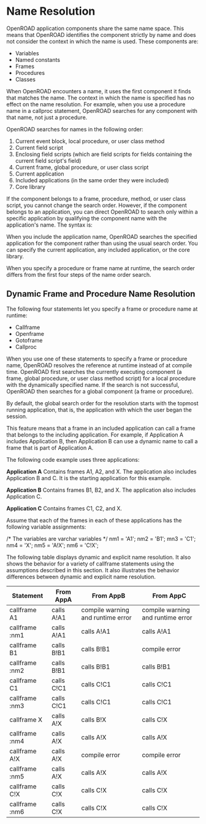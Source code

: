 # Name Resolution

OpenROAD application components share the same name space. This means that OpenROAD identifies the component strictly by name and does not consider the context in which the name is used. These components are:

- Variables
- Named constants
- Frames
- Procedures
- Classes

When OpenROAD encounters a name, it uses the first component it finds that matches the name. The context in which the name is specified has no effect on the name resolution. For example, when you use a procedure name in a callproc statement, OpenROAD searches for any component with that name, not just a procedure.

OpenROAD searches for names in the following order:

1. Current event block, local procedure, or user class method
2. Current field script
3. Enclosing field scripts (which are field scripts for fields containing the current field script's field)
4. Current frame, global procedure, or user class script
5. Current application
6. Included applications (in the same order they were included)
7. Core library

If the component belongs to a frame, procedure, method, or user class script, you cannot change the search order. However, if the component belongs to an application, you can direct OpenROAD to search only within a specific application by qualifying the component name with the application's name. The syntax is:

When you include the application name, OpenROAD searches the specified application for the component rather than using the usual search order. You can specify the current application, any included application, or the core library.

When you specify a procedure or frame name at runtime, the search order differs from the first four steps of the name order search.

## Dynamic Frame and Procedure Name Resolution

The following four statements let you specify a frame or procedure name at runtime:

- Callframe
- Openframe
- Gotoframe
- Callproc

When you use one of these statements to specify a frame or procedure name, OpenROAD resolves the reference at runtime instead of at compile time. OpenROAD first searches the currently executing component (a frame, global procedure, or user class method script) for a local procedure with the dynamically specified name. If the search is not successful, OpenROAD then searches for a global component (a frame or procedure).

By default, the global search order for the resolution starts with the topmost running application, that is, the application with which the user began the session.

This feature means that a frame in an included application can call a frame that belongs to the including application. For example, if Application A includes Application B, then Application B can use a dynamic name to call a frame that is part of Application A.

The following code example uses three applications:

**Application A**
Contains frames A1, A2, and X. The application also includes Application B and C. It is the starting application for this example.

**Application B**
Contains frames B1, B2, and X. The application also includes Application C.

**Application C**
Contains frames C1, C2, and X.

Assume that each of the frames in each of these applications has the following variable assignments:

/* The variables are varchar variables */
nm1 = 'A1';
nm2 = 'B1';
mn3 = 'C1';
nm4 = 'X';
nm5 = 'A!X';
nm6 = 'C!X';

The following table displays dynamic and explicit name resolution. It also shows the behavior for a variety of callframe statements using the assumptions described in this section. It also illustrates the behavior differences between dynamic and explicit name resolution.

| Statement | From AppA | From AppB | From AppC |
|-----------|-----------|-----------|-----------|
| callframe A1 | calls A!A1 | compile warning and runtime error | compile warning and runtime error |
| callframe :nm1 | calls A!A1 | calls A!A1 | calls A!A1 |
| callframe B1 | calls B!B1 | calls B!B1 | compile error |
| callframe :nm2 | calls B!B1 | calls B!B1 | calls B!B1 |
| callframe C1 | calls C!C1 | calls C!C1 | calls C!C1 |
| callframe :nm3 | calls C!C1 | calls C!C1 | calls C!C1 |
| callframe X | calls A!X | calls B!X | calls C!X |
| callframe :nm4 | calls A!X | calls A!X | calls A!X |
| callframe A!X | calls A!X | compile error | compile error |
| callframe :nm5 | calls A!X | calls A!X | calls A!X |
| callframe C!X | calls C!X | calls C!X | calls C!X |
| callframe :nm6 | calls C!X | calls C!X | calls C!X |
